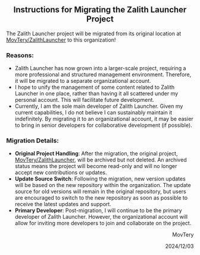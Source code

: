 <h2 style="text-align: center;">Instructions for Migrating the Zalith Launcher Project</h2>

The Zalith Launcher project will be migrated from its original location at [MovTery/ZalithLauncher](https://github.com/MovTery/ZalithLauncher) to this organization!

### Reasons:
- Zalith Launcher has now grown into a larger-scale project, requiring a more professional and structured management environment. Therefore, it will be migrated to a separate organizational account.
- I hope to unify the management of some content related to Zalith Launcher in one place, rather than having it all scattered under my personal account. This will facilitate future development.
- Currently, I am the sole main developer of Zalith Launcher. Given my current capabilities, I do not believe I can sustainably maintain it indefinitely. By migrating it to an organizational account, it may be easier to bring in senior developers for collaborative development (if possible).

### Migration Details:
- **Original Project Handling**: After the migration, the original project, [MovTery/ZalithLauncher](https://github.com/MovTery/ZalithLauncher), will be archived but not deleted. An archived status means the project will become read-only and will no longer accept new contributions or updates.
- **Update Source Switch**: Following the migration, new version updates will be based on the new repository within the organization. The update source for old versions will remain in the original repository, but users are encouraged to switch to the new repository as soon as possible to receive the latest updates and support.
- **Primary Developer**: Post-migration, I will continue to be the primary developer of Zalith Launcher. However, the organizational account will allow for inviting more developers to join and collaborate on the project.

<div style="text-align: right;">
    <p>MovTery</p>
    <p>2024/12/03</p>
</div>